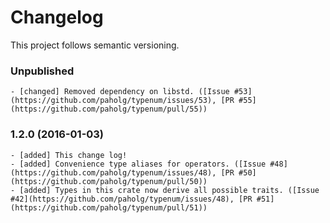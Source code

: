 # Changelog

This project follows semantic versioning.

### Unpublished
    - [changed] Removed dependency on libstd. ([Issue #53](https://github.com/paholg/typenum/issues/53), [PR #55](https://github.com/paholg/typenum/pull/55))


### 1.2.0 (2016-01-03)
    - [added] This change log!
    - [added] Convenience type aliases for operators. ([Issue #48](https://github.com/paholg/typenum/issues/48), [PR #50](https://github.com/paholg/typenum/pull/50))
    - [added] Types in this crate now derive all possible traits. ([Issue #42](https://github.com/paholg/typenum/issues/48), [PR #51](https://github.com/paholg/typenum/pull/51))
